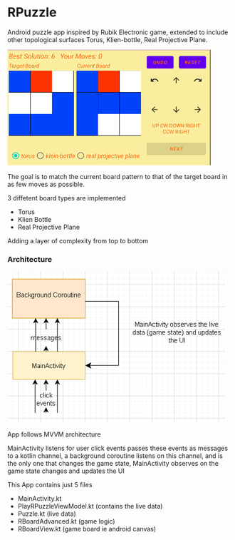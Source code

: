 # RPuzzle
Android puzzle app inspired by Rubik Electronic game, extended to include other topological surfaces Torus, Klien-bottle, Real Projective Plane.

![app image](docs/main.png)

The goal is to match the current board pattern to that of the target board in as few moves as possible.

3 diffetent board types are implemented
* Torus
* Klien Bottle
* Real Projective Plane

Adding a layer of complexity from top to bottom

### Architecture

![architecture image](docs/architecture.png)

App follows MVVM architecture

MainActivity listens for user click events passes these events as messages to a kotlin channel,
a background coroutine listens on this channel, and is the only one that changes the game state,
MainActivity observes on the game state changes and updates the UI

This App contains just 5 files
* MainActivity.kt
* PlayRPuzzleViewModel.kt (contains the live data) 
* Puzzle.kt (live data)
* RBoardAdvanced.kt (game logic)
* RBoardView.kt (game board ie android canvas)
